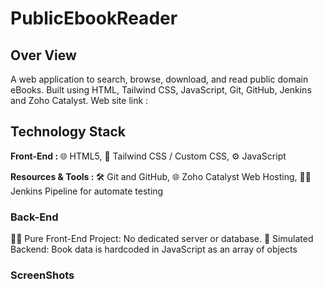 # PublicEbookReader

## Over View

A web application to search, browse, download, and read public domain eBooks. Built using HTML, Tailwind CSS, JavaScript, Git, GitHub, Jenkins and Zoho Catalyst. Web site link : 

## Technology Stack

<b>Front-End : </b>🌐 HTML5, 🎨 Tailwind CSS / Custom CSS, ⚙️ JavaScript

<b>Resources & Tools : </b>🛠️ Git and GitHub, 🌐 Zoho Catalyst Web Hosting, 🧑‍💻 Jenkins Pipeline for automate testing

### Back-End 
🧑‍💻 Pure Front-End Project: No dedicated server or database.
📁 Simulated Backend: Book data is hardcoded in JavaScript as an array of objects

### ScreenShots
